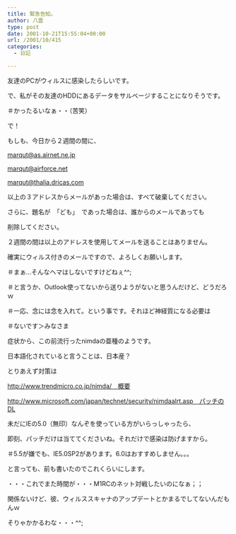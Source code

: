 ```yaml
---
title: 緊急告知。
author: 八雲
type: post
date: 2001-10-21T15:55:04+00:00
url: /2001/10/415
categories:
  - 日記

---
```

友達のPCがウィルスに感染したらしいです。
  
で、私がその友達のHDDにあるデータをサルベージすることになりそうです。
  
＃かったるいなぁ・・（苦笑）
  
で！

もしも、今日から２週間の間に、
  
marqut@as.airnet.ne.jp
  
marqut@airforce.net
  
marqut@thalia.dricas.com
  
以上の３アドレスからメールがあった場合は、すべて破棄してください。
  
さらに、題名が　「ども」　であった場合は、誰からのメールであっても
  
削除してください。
  
２週間の間は以上のアドレスを使用してメールを送ることはありません。
  
確実にウィルス付きのメールですので、よろしくお願いします。
  
＃まぁ…そんなヘマはしないですけどねぇ^^;
  
＃と言うか、Outlook使ってないから送りようがないと思うんだけど、どうだろｗ
  
＃一応、念には念を入れて。という事です。それほど神経質になる必要は
  
＃ないです＞みなさま

症状から、この前流行ったnimdaの亜種のようです。
  
日本語化されていると言うことは、日本産？
  
とりあえず対策は

http://www.trendmicro.co.jp/nimda/　概要
  
http://www.microsoft.com/japan/technet/security/nimdaalrt.asp　パッチのDL

未だにIEの5.0（無印）なんぞを使っている方がいらっしゃったら、
  
即刻、パッチだけは当ててくださいね。それだけで感染は防げますから。
  
＃5.5が嫌でも、IE5.0SP2があります。6.0はおすすめしません。。。

と言っても、前も書いたのでこれくらいにします。
  
・・・これでまた時間が・・・M1RCのネット対戦したいのになぁ；；
  
関係ないけど、彼、ウィルススキャナのアップデートとかまるでしてないんだもんｗ
  
そりゃかかるわな・・・^^;
